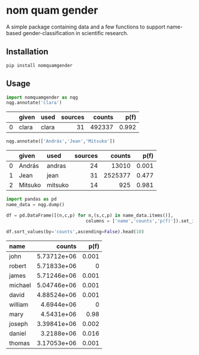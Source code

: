 # nom quam gender

A simple package containing data and a few functions to support name-based gender-classification in scientific research.

## Installation

```
pip install nomquamgender
```

## Usage

```python
import nomquamgender as nqg
nqg.annotate('clara')
```

|    | given   | used   |   sources |   counts |   p(f) |
|---:|:--------|:-------|----------:|---------:|-------:|
|  0 | clara   | clara  |        31 |   492337 |  0.992 |

```python
nqg.annotate(['András','Jean','Mitsuko'])
```

|    | given   | used    |   sources |   counts |   p(f) |
|---:|:--------|:--------|----------:|---------:|-------:|
|  0 | András  | andras  |        24 |    13010 |  0.001 |
|  1 | Jean    | jean    |        31 |  2525377 |  0.477 |
|  2 | Mitsuko | mitsuko |        14 |      925 |  0.981 |

```python
import pandas as pd
name_data = nqg.dump()

df = pd.DataFrame([(n,c,p) for n,(s,c,p) in name_data.items()],
                              columns = ['name','counts','p(f)']).set_index('name')

df.sort_values(by='counts',ascending=False).head(10)
```

| name    |      counts |   p(f) |
|:--------|------------:|-------:|
| john    | 5.73712e+06 |  0.001 |
| robert  | 5.71833e+06 |  0     |
| james   | 5.71246e+06 |  0.001 |
| michael | 5.04746e+06 |  0.001 |
| david   | 4.88524e+06 |  0.001 |
| william | 4.6944e+06  |  0     |
| mary    | 4.5431e+06  |  0.98  |
| joseph  | 3.39841e+06 |  0.002 |
| daniel  | 3.2188e+06  |  0.016 |
| thomas  | 3.17053e+06 |  0.001 |
